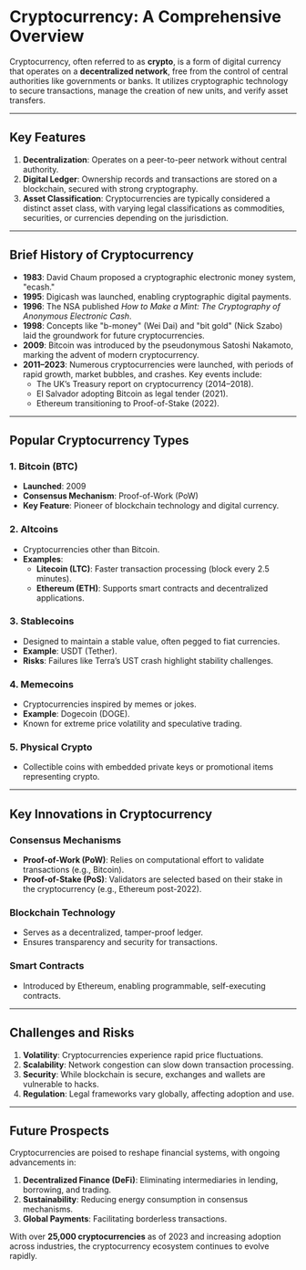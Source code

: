 # Cryptocurrency: A Comprehensive Overview

Cryptocurrency, often referred to as **crypto**, is a form of digital currency that operates on a **decentralized network**, free from the control of central authorities like governments or banks. It utilizes cryptographic technology to secure transactions, manage the creation of new units, and verify asset transfers.

---

## Key Features
1. **Decentralization**: Operates on a peer-to-peer network without central authority.
2. **Digital Ledger**: Ownership records and transactions are stored on a blockchain, secured with strong cryptography.
3. **Asset Classification**: Cryptocurrencies are typically considered a distinct asset class, with varying legal classifications as commodities, securities, or currencies depending on the jurisdiction.

---

## Brief History of Cryptocurrency

- **1983**: David Chaum proposed a cryptographic electronic money system, "ecash."
- **1995**: Digicash was launched, enabling cryptographic digital payments.
- **1996**: The NSA published *How to Make a Mint: The Cryptography of Anonymous Electronic Cash*.
- **1998**: Concepts like "b-money" (Wei Dai) and "bit gold" (Nick Szabo) laid the groundwork for future cryptocurrencies.
- **2009**: Bitcoin was introduced by the pseudonymous Satoshi Nakamoto, marking the advent of modern cryptocurrency.
- **2011–2023**: Numerous cryptocurrencies were launched, with periods of rapid growth, market bubbles, and crashes. Key events include:
  - The UK’s Treasury report on cryptocurrency (2014–2018).
  - El Salvador adopting Bitcoin as legal tender (2021).
  - Ethereum transitioning to Proof-of-Stake (2022).

---

## Popular Cryptocurrency Types

### 1. **Bitcoin (BTC)**
   - **Launched**: 2009  
   - **Consensus Mechanism**: Proof-of-Work (PoW)  
   - **Key Feature**: Pioneer of blockchain technology and digital currency.

### 2. **Altcoins**
   - Cryptocurrencies other than Bitcoin.
   - **Examples**:
     - **Litecoin (LTC)**: Faster transaction processing (block every 2.5 minutes).
     - **Ethereum (ETH)**: Supports smart contracts and decentralized applications.

### 3. **Stablecoins**
   - Designed to maintain a stable value, often pegged to fiat currencies.
   - **Example**: USDT (Tether).
   - **Risks**: Failures like Terra’s UST crash highlight stability challenges.

### 4. **Memecoins**
   - Cryptocurrencies inspired by memes or jokes.
   - **Example**: Dogecoin (DOGE).
   - Known for extreme price volatility and speculative trading.

### 5. **Physical Crypto**
   - Collectible coins with embedded private keys or promotional items representing crypto.

---

## Key Innovations in Cryptocurrency

### Consensus Mechanisms
- **Proof-of-Work (PoW)**: Relies on computational effort to validate transactions (e.g., Bitcoin).
- **Proof-of-Stake (PoS)**: Validators are selected based on their stake in the cryptocurrency (e.g., Ethereum post-2022).

### Blockchain Technology
- Serves as a decentralized, tamper-proof ledger.
- Ensures transparency and security for transactions.

### Smart Contracts
- Introduced by Ethereum, enabling programmable, self-executing contracts.

---

## Challenges and Risks
1. **Volatility**: Cryptocurrencies experience rapid price fluctuations.
2. **Scalability**: Network congestion can slow down transaction processing.
3. **Security**: While blockchain is secure, exchanges and wallets are vulnerable to hacks.
4. **Regulation**: Legal frameworks vary globally, affecting adoption and use.

---

## Future Prospects
Cryptocurrencies are poised to reshape financial systems, with ongoing advancements in:
1. **Decentralized Finance (DeFi)**: Eliminating intermediaries in lending, borrowing, and trading.
2. **Sustainability**: Reducing energy consumption in consensus mechanisms.
3. **Global Payments**: Facilitating borderless transactions.

With over **25,000 cryptocurrencies** as of 2023 and increasing adoption across industries, the cryptocurrency ecosystem continues to evolve rapidly.
